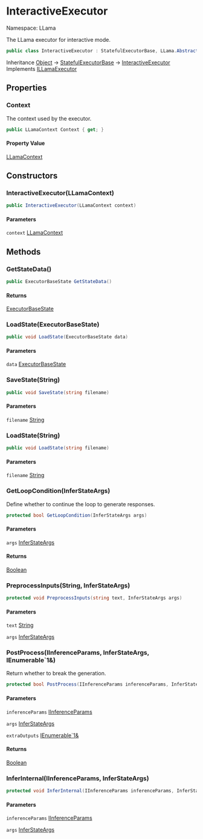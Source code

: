 # InteractiveExecutor

Namespace: LLama

The LLama executor for interactive mode.

```csharp
public class InteractiveExecutor : StatefulExecutorBase, LLama.Abstractions.ILLamaExecutor
```

Inheritance [Object](https://docs.microsoft.com/en-us/dotnet/api/system.object) → [StatefulExecutorBase](./llama.statefulexecutorbase.md) → [InteractiveExecutor](./llama.interactiveexecutor.md)<br>
Implements [ILLamaExecutor](./llama.abstractions.illamaexecutor.md)

## Properties

### **Context**

The context used by the executor.

```csharp
public LLamaContext Context { get; }
```

#### Property Value

[LLamaContext](./llama.llamacontext.md)<br>

## Constructors

### **InteractiveExecutor(LLamaContext)**



```csharp
public InteractiveExecutor(LLamaContext context)
```

#### Parameters

`context` [LLamaContext](./llama.llamacontext.md)<br>

## Methods

### **GetStateData()**

```csharp
public ExecutorBaseState GetStateData()
```

#### Returns

[ExecutorBaseState](./llama.statefulexecutorbase.executorbasestate.md)<br>

### **LoadState(ExecutorBaseState)**

```csharp
public void LoadState(ExecutorBaseState data)
```

#### Parameters

`data` [ExecutorBaseState](./llama.statefulexecutorbase.executorbasestate.md)<br>

### **SaveState(String)**

```csharp
public void SaveState(string filename)
```

#### Parameters

`filename` [String](https://docs.microsoft.com/en-us/dotnet/api/system.string)<br>

### **LoadState(String)**

```csharp
public void LoadState(string filename)
```

#### Parameters

`filename` [String](https://docs.microsoft.com/en-us/dotnet/api/system.string)<br>

### **GetLoopCondition(InferStateArgs)**

Define whether to continue the loop to generate responses.

```csharp
protected bool GetLoopCondition(InferStateArgs args)
```

#### Parameters

`args` [InferStateArgs](./llama.statefulexecutorbase.inferstateargs.md)<br>

#### Returns

[Boolean](https://docs.microsoft.com/en-us/dotnet/api/system.boolean)<br>

### **PreprocessInputs(String, InferStateArgs)**

```csharp
protected void PreprocessInputs(string text, InferStateArgs args)
```

#### Parameters

`text` [String](https://docs.microsoft.com/en-us/dotnet/api/system.string)<br>

`args` [InferStateArgs](./llama.statefulexecutorbase.inferstateargs.md)<br>

### **PostProcess(IInferenceParams, InferStateArgs, IEnumerable`1&)**

Return whether to break the generation.

```csharp
protected bool PostProcess(IInferenceParams inferenceParams, InferStateArgs args, IEnumerable`1& extraOutputs)
```

#### Parameters

`inferenceParams` [IInferenceParams](./llama.abstractions.iinferenceparams.md)<br>

`args` [InferStateArgs](./llama.statefulexecutorbase.inferstateargs.md)<br>

`extraOutputs` [IEnumerable`1&](https://docs.microsoft.com/en-us/dotnet/api/system.collections.generic.ienumerable-1&)<br>

#### Returns

[Boolean](https://docs.microsoft.com/en-us/dotnet/api/system.boolean)<br>

### **InferInternal(IInferenceParams, InferStateArgs)**

```csharp
protected void InferInternal(IInferenceParams inferenceParams, InferStateArgs args)
```

#### Parameters

`inferenceParams` [IInferenceParams](./llama.abstractions.iinferenceparams.md)<br>

`args` [InferStateArgs](./llama.statefulexecutorbase.inferstateargs.md)<br>

